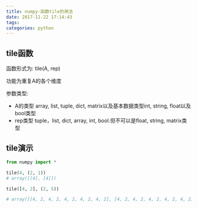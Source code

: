 ```yaml
---
title: numpy-函数tile的用法
date: 2017-11-22 17:14:43
tags:
categories: python
---
```


## tile函数

函数形式为: tile(A, rep)

功能为重复A的各个维度

参数类型:
- A的类型 array, list, tuple, dict, matrix以及基本数据类型int, string, float以及bool类型
- rep类型 tuple，list, dict, array, int, bool.但不可以是float, string, matrix类型


## tile演示

``` python
from numpy import *

tile(4, (2, 1))
# array([[4], [4]])

tile([4, 2], (2, 5))

# array([[4, 2, 4, 2, 4, 2, 4, 2, 4, 2], [4, 2, 4, 2, 4, 2, 4, 2, 4, 2]])
```